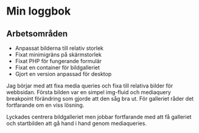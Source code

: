 # Min loggbok

## Arbetsområden

* Anpassat bilderna till relativ storlek
* Fixat minimigräns på skärmstorlek
* Fixat PHP för fungerande formulär
* Fixat en container för bildgalleriet
* Gjort en version anpassad för desktop

Jag börjar med att fixa media queries och fixa till relativa bilder för webbsidan. Första bilden var en simpel img-fluid och mediaquery breakpoint förändring som gjorde att den såg bra ut. För galleriet råder det fortfarande om en viss lösning.

Lyckades centrera bildgalleriet men jobbar fortfarande med att få galleriet och startbilden att gå hand i hand genom mediaqueries.